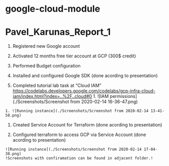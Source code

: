 # google-cloud-module

# Pavel_Karunas_Report_1

   1. Registered new Google account

   1. Activated 12 months free tier account at GCP (300$ credit)

   1. Performed Budget configuration

   1. Installed and configured Google SDK (done acording to presentation)

   1. Completed tutorial lab task at “Cloud IAM” https://codelabs.developers.google.com/codelabs/gcp-infra-cloud-iam/index.html?index=..%2F..cloud#0
    1. ![IAM permissions](./Screenshots/Screenshot from 2020-02-14 16-36-47.png)

    1. ![Running instance](./Screenshots/Screenshot from 2020-02-14 13-41-58.png)

   1. Created Service Account for Terraform (done acording to presentation)

   1. Configured terraform to access GCP via Service Account (done acording to presentation)
	
    ![Running instance](./Screenshots/Screenshot from 2020-02-14 17-04-38.png)
	!Screenshots with confiramation can be found in adjacent folder.!

